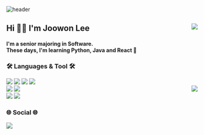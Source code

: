 ![header](https://capsule-render.vercel.app/api?type=shark&color=auto&height=200&section=header&text=Hi%20!&desc=It's%202oo1's%20Github&fontSize=42&fontAlignY=22&fontAlign=50&descfontsize=33&descAlignY=40&descAlign=50&&animation=twinkling)

<div align="">
   <a href="https://solved.ac/helloitsme"><img align="right" src="http://mazandi.herokuapp.com/api?handle=helloitsme&theme=dark"/></a>
  <div align= left>
     <h2><b>Hi 👋🏻  I'm Joowon Lee</b></h2>
     <h4>
        I'm a senior majoring in Software.<br/>
        These days, I'm learning Python, Java and React 🌱
     </h4>
     <h3><b>🛠️ Languages & Tool 🛠️</b></h3>
     <img src="https://img.shields.io/badge/c++-00599C?style=flat-square&logo=c%2B%2B&logoColor=white"/>
     <img src="https://img.shields.io/badge/c%23-%23239120?style=flat-square&logo=C-sharp&logoColor=white"/>
     <img src="https://img.shields.io/badge/python-3670A0?style=flat-square&logo=python&logoColor=white"/>
     <img src="https://img.shields.io/badge/java-007396?style=flat-square&logo=OpenJDK&logoColor=white"> 
     <br>
  </div>
   <a hfef="https://github.com/2oo1s"/><img align="right" src="https://github-readme-stats.vercel.app/api/top-langs/?username=2oo1s&layout=compact&theme=dark"/></a>
    <div align=left>
     <img src="https://img.shields.io/badge/javascript-F7DF1E?style=flat-square&logo=javascript&logoColor=black"> 
     <img src="https://img.shields.io/badge/react-61DAFB?style=flat-square&logo=react&logoColor=black">
     <br>
     <img src="https://img.shields.io/badge/Visual%20Studio%20Code-007ACC.svg?&style=flat-square&logo=Visual%20Studio%20Code&logoColor=white"> 
     <img src="https://img.shields.io/badge/Eclipse%20IDE-2C2255.svg?&style=flat-square&logo=Eclipse%20IDE&logoColor=white">
  </div>
  
  <div align= left>
    <h3><b>🌐 Social 🌐</b></h3>
    <a href="https://2oo1s.tistory.com/"><img src="https://img.shields.io/badge/Tistory-FE642E?style=flat-square&logo=Tistory&logoColor=white"/></a>
  </div>

<!--
**2oo1s/2oo1s** is a ✨ _special_ ✨ repository because its `README.md` (this file) appears on your GitHub profile.

Here are some ideas to get you started:

- 🔭 I’m currently working on ...
- 🌱 I’m currently learning ...
- 👯 I’m looking to collaborate on ...
- 🤔 I’m looking for help with ...
- 💬 Ask me about ...
- 📫 How to reach me: ...
- 😄 Pronouns: ...
- ⚡ Fun fact: ...
-->
